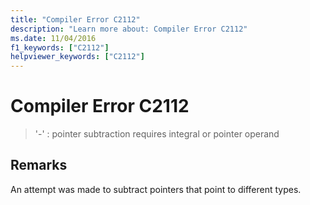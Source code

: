 ```yaml
---
title: "Compiler Error C2112"
description: "Learn more about: Compiler Error C2112"
ms.date: 11/04/2016
f1_keywords: ["C2112"]
helpviewer_keywords: ["C2112"]
---
```

# Compiler Error C2112

> '-' : pointer subtraction requires integral or pointer operand

## Remarks

An attempt was made to subtract pointers that point to different types.
